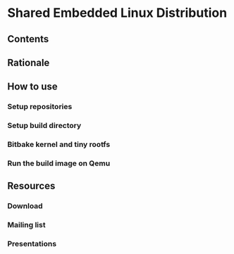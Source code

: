# Shared Embedded Linux Distribution
## Contents
## Rationale
## How to use
### Setup repositories
### Setup build directory
### Bitbake kernel and tiny rootfs
### Run the build image on Qemu
## Resources
### Download
### Mailing list
### Presentations
